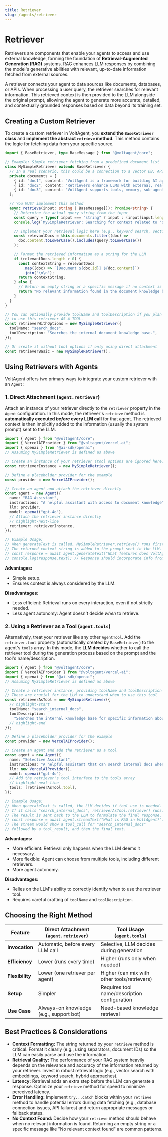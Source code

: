 ```yaml
---
title: Retriever
slug: /agents/retriever
---
```


# Retriever

Retrievers are components that enable your agents to access and use external knowledge, forming the foundation of **Retrieval-Augmented Generation (RAG)** systems. RAG enhances LLM responses by combining the model's generative abilities with relevant, up-to-date information fetched from external sources.

A retriever connects your agent to data sources like documents, databases, or APIs. When processing a user query, the retriever searches for relevant information. This retrieved context is then provided to the LLM alongside the original prompt, allowing the agent to generate more accurate, detailed, and contextually grounded responses based on data beyond its training set.

## Creating a Custom Retriever

To create a custom retriever in VoltAgent, you **extend the `BaseRetriever` class** and **implement the abstract `retrieve` method**. This method contains the logic for fetching data from your specific source.

```ts
import { BaseRetriever, type BaseMessage } from "@voltagent/core";

// Example: Simple retriever fetching from a predefined document list
class MySimpleRetriever extends BaseRetriever {
  // In a real scenario, this could be a connection to a vector DB, API, etc.
  private documents = [
    { id: "doc1", content: "VoltAgent is a framework for building AI agents using TypeScript." },
    { id: "doc2", content: "Retrievers enhance LLMs with external, real-time data for RAG." },
    { id: "doc3", content: "VoltAgent supports tools, memory, sub-agents, and retrievers." },
  ];

  // You MUST implement this method
  async retrieve(input: string | BaseMessage[]): Promise<string> {
    // Determine the actual query string from the input
    const query = typeof input === "string" ? input : (input[input.length - 1].content as string);
    console.log(`MySimpleRetriever: Searching for context related to "${query}"`);

    // Implement your retrieval logic here (e.g., keyword search, vector similarity)
    const relevantDocs = this.documents.filter((doc) =>
      doc.content.toLowerCase().includes(query.toLowerCase())
    );

    // Format the retrieved information as a string for the LLM
    if (relevantDocs.length > 0) {
      const contextString = relevantDocs
        .map((doc) => `[Document ${doc.id}] ${doc.content}`)
        .join("\n\n");
      return contextString;
    } else {
      // Return an empty string or a specific message if no context is found
      return "No relevant information found in the document knowledge base.";
    }
  }
}

// You can optionally provide toolName and toolDescription if you plan
// to use this retriever AS A TOOL.
const retrieverWithOptions = new MySimpleRetriever({
  toolName: "search_docs",
  toolDescription: "Searches the internal document knowledge base.",
});

// Or create it without tool options if only using direct attachment
const retrieverBasic = new MySimpleRetriever();
```

## Using Retrievers with Agents

VoltAgent offers two primary ways to integrate your custom retriever with an `Agent`:

### 1. Direct Attachment (`agent.retriever`)

Attach an instance of your retriever directly to the `retriever` property in the `Agent` configuration. In this mode, the retriever's `retrieve` method is **automatically executed _before_ every LLM call** for that agent. The retrieved context is then implicitly added to the information (usually the system prompt) sent to the LLM.

```ts
import { Agent } from "@voltagent/core";
import { VercelAIProvider } from "@voltagent/vercel-ai";
import { openai } from "@ai-sdk/openai";
// Assuming MySimpleRetriever is defined as above

// Create an instance of your retriever (tool options are ignored here)
const retrieverInstance = new MySimpleRetriever();

// Define a placeholder provider for the example
const provider = new VercelAIProvider();

// Create an agent and attach the retriever directly
const agent = new Agent({
  name: "RAG Assistant",
  instructions: "A helpful assistant with access to document knowledge",
  llm: provider,
  model: openai("gpt-4o"),
  // Attach the retriever instance directly
  // highlight-next-line
  retriever: retrieverInstance,
});

// Example Usage:
// When generateText is called, MySimpleRetriever.retrieve() runs first automatically.
// The returned context string is added to the prompt sent to the LLM.
// const response = await agent.generateText("What features does VoltAgent support?");
// console.log(response.text); // Response should incorporate info from doc3
```

**Advantages:**

- Simple setup.
- Ensures context is always considered by the LLM.

**Disadvantages:**

- Less efficient: Retrieval runs on every interaction, even if not strictly needed.
- Less agent autonomy: Agent doesn't decide _when_ to retrieve.

### 2. Using a Retriever as a Tool (`agent.tools`)

Alternatively, treat your retriever like any other `AgentTool`. Add the `retriever.tool` property (automatically created by `BaseRetriever`) to the agent's `tools` array. In this mode, the **LLM decides** whether to call the retriever tool during the generation process based on the prompt and the tool's name/description.

```ts
import { Agent } from "@voltagent/core";
import { VercelAIProvider } from "@voltagent/vercel-ai";
import { openai } from "@ai-sdk/openai";
// Assuming MySimpleRetriever is defined as above

// Create a retriever instance, providing toolName and toolDescription
// These are crucial for the LLM to understand when to use this tool
const retrieverAsTool = new MySimpleRetriever({
  // highlight-start
  toolName: "search_internal_docs",
  toolDescription:
    "Searches the internal knowledge base for specific information about VoltAgent features or concepts. Use this when the user asks about VoltAgent specifics.",
  // highlight-end
});

// Define a placeholder provider for the example
const provider = new VercelAIProvider();

// Create an agent and add the retriever as a tool
const agent = new Agent({
  name: "Selective Assistant",
  instructions: "A helpful assistant that can search internal docs when needed",
  llm: new VercelAIProvider(),
  model: openai("gpt-4o"),
  // Add the retriever's tool interface to the tools array
  // highlight-next-line
  tools: [retrieverAsTool.tool],
});

// Example Usage:
// When generateText is called, the LLM decides if tool use is needed.
// If it calls "search_internal_docs", retrieverAsTool.retrieve() runs.
// The result is sent back to the LLM to formulate the final response.
// const response = await agent.streamText("What is RAG in VoltAgent?");
// The stream would show a tool_call for "search_internal_docs"
// followed by a tool_result, and then the final text.
```

**Advantages:**

- More efficient: Retrieval only happens when the LLM deems it necessary.
- More flexible: Agent can choose from multiple tools, including different retrievers.
- More agent autonomy.

**Disadvantages:**

- Relies on the LLM's ability to correctly identify when to use the retriever tool.
- Requires careful crafting of `toolName` and `toolDescription`.

## Choosing the Right Method

| Feature         | Direct Attachment (`agent.retriever`)   | Tool Usage (`agent.tools`)                   |
| --------------- | --------------------------------------- | -------------------------------------------- |
| **Invocation**  | Automatic, before every LLM call        | Selective, LLM decides during generation     |
| **Efficiency**  | Lower (runs every time)                 | Higher (runs only when needed)               |
| **Flexibility** | Lower (one retriever per agent)         | Higher (can mix with other tools/retrievers) |
| **Setup**       | Simpler                                 | Requires tool name/description configuration |
| **Use Case**    | Always-on knowledge (e.g., support bot) | Need-based knowledge retrieval               |

## Best Practices & Considerations

- **Context Formatting:** The string returned by your `retrieve` method is critical. Format it clearly (e.g., using separators, document IDs) so the LLM can easily parse and use the information.
- **Retrieval Quality:** The performance of your RAG system heavily depends on the relevance and accuracy of the information returned by your retriever. Invest in robust retrieval logic (e.g., vector search with embeddings, keyword search, hybrid approaches).
- **Latency:** Retrieval adds an extra step before the LLM can generate a response. Optimize your `retrieve` method for speed to minimize perceived latency.
- **Error Handling:** Implement `try...catch` blocks within your `retrieve` method to handle potential errors during data fetching (e.g., database connection issues, API failures) and return appropriate messages or fallback states.
- **No Context Found:** Decide how your `retrieve` method should behave when no relevant information is found. Returning an empty string or a specific message like "No relevant context found" are common patterns.
